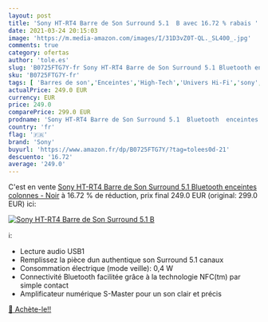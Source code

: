 ```yaml
---
layout: post
title: 'Sony HT-RT4 Barre de Son Surround 5.1  B avec 16.72 % rabais '
date: 2021-03-24 20:15:03
image: 'https://m.media-amazon.com/images/I/31D3vZ0T-QL._SL400_.jpg'
comments: true
category: ofertas
author: 'tole.es'
slug: 'B0725FTG7Y-fr Sony HT-RT4 Barre de Son Surround 5.1 Bluetooth enceintes...'
sku: 'B0725FTG7Y-fr'
tags: [ 'Barres de son','Enceintes','High-Tech','Univers Hi-Fi','sony', ]
actualPrice: 249.0 EUR
currency: EUR
price: 249.0
comparePrice: 299.0 EUR
prodname: 'Sony HT-RT4 Barre de Son Surround 5.1  Bluetooth  enceintes colonnes - Noir'
country: 'fr'
flag: '🇫🇷'
brand: 'Sony'
buyurl: 'https://www.amazon.fr/dp/B0725FTG7Y/?tag=tolees0d-21'
descuento: '16.72'
average: '249.0'
---
```


C'est en vente [Sony HT-RT4 Barre de Son Surround 5.1  Bluetooth  enceintes colonnes - Noir](https://www.amazon.fr/dp/B0725FTG7Y/?tag=tolees0d-21)  à  16.72 % de réduction, prix final  249.0 EUR (original: 299.0 EUR) ici:

[![Sony HT-RT4 Barre de Son Surround 5.1  B](https://m.media-amazon.com/images/I/31D3vZ0T-QL._SL400_.jpg)](https://www.amazon.fr/dp/B0725FTG7Y/?tag=tolees0d-21)

ℹ️:

- Lecture audio USB1
- Remplissez la pièce dun authentique son Surround 5.1 canaux
- Consommation électrique (mode veille): 0,4 W
- Connectivité Bluetooth facilitée grâce à la technologie NFC(tm) par simple contact
- Amplificateur numérique S-Master pour un son clair et précis

[🛒 Achète-le!!](https://www.amazon.fr/dp/B0725FTG7Y/?tag=tolees0d-21)
